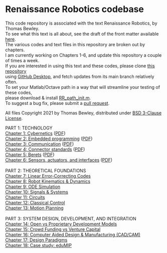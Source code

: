 # Renaissance Robotics codebase
This code repository is associated with the text Renaissance Robotics, by Thomas Bewley.<BR>
To see what this text is all about, see the draft of the front matter available <a href="https://github.com/tbewley/RR/blob/main/RR_chap00.pdf">here</a>.<BR>
The various codes and text files in this repository are broken out by chapters.<BR>
I am currently working on Chapters 1-6, and update this repository a couple of times a week.<BR>
If you are interested in using this text and these codes, please clone <a href="https://github.com/tbewley/RR">this repository</a><BR>
using <a href="https://desktop.github.com/">GitHub Desktop</a>, and fetch updates from its main branch relatively often.<BR>
To set your Matlab/Octave path in a way that will streamline your testing of these codes,<BR>
please download & install <a href="https://github.com/tbewley/RR/blob/main/RR_path_init.m">RR_path_init.m</a>.<BR>
To suggest a bug fix, please submit a <a href="https://docs.github.com/en/github/collaborating-with-issues-and-pull-requests/about-pull-requests">pull request</a>.
  
All files Copyright 2021 by Thomas Bewley, distributed under <a href="https://github.com/tbewley/RR/blob/main/LICENSE">BSD 3-Clause License</a>.

PART 1: TECHNOLOGY<BR>
<a href="https://github.com/tbewley/RR/tree/main/chap01">Chapter 1: Cybernetics</a> (<a href="https://github.com/tbewley/RR/blob/main/RR_chap01.pdf">PDF</a>)<BR>
<a href="https://github.com/tbewley/RR/tree/main/chap02">Chapter 2: Embedded programming</a> (<a href="https://github.com/tbewley/RR/blob/main/RR_chap02.pdf">PDF</a>)<BR>
<a href="https://github.com/tbewley/RR/tree/main/chap03">Chapter 3: Communication</a> (<a href="https://github.com/tbewley/RR/blob/main/RR_chap03.pdf">PDF</a>)<BR>
<a href="https://github.com/tbewley/RR/tree/main/chap04">Chapter 4: Connector standards</a> (<a href="https://github.com/tbewley/RR/blob/main/RR_chap04.pdf">PDF</a>)<BR>
<a href="https://github.com/tbewley/RR/tree/main/chap05">Chapter 5: Berets</a> (<a href="https://github.com/tbewley/RR/blob/main/RR_chap05.pdf">PDF</a>)<BR>
<a href="https://github.com/tbewley/RR/tree/main/chap06">Chapter 6: Sensors, actuators, and interfaces</a> (<a href="https://github.com/tbewley/RR/blob/main/RR_chap05.pdf">PDF</a>)<BR>
<BR>
PART 2: THEORETICAL FOUNDATIONS<BR>
<a href="https://github.com/tbewley/RR/tree/main/chap07">Chapter 7: Linear Error-Correcting Codes</a><BR>
<a href="https://github.com/tbewley/RR/tree/main/chap08">Chapter 8: Robot Kinematics & Dynamics</a><BR>
<a href="https://github.com/tbewley/RR/tree/main/chap09">Chapter 9: ODE Simulation</a><BR>
<a href="https://github.com/tbewley/RR/tree/main/chap10">Chapter 10: Signals & Systems</a><BR>
<a href="https://github.com/tbewley/RR/tree/main/chap11">Chapter 11: Circuits</a><BR>
<a href="https://github.com/tbewley/RR/tree/main/chap12">Chapter 12: Classical Control</a><BR>
<a href="https://github.com/tbewley/RR/tree/main/chap13">Chapter 13: Motion Planning</a><BR>
<BR>
PART 3: SYSTEM DESIGN, DEVELOPMENT, AND INTEGRATION<BR>
<a href="https://github.com/tbewley/RR/tree/main/chap14">Chapter 14: Open vs Proprietary Development Models</a><BR>
<a href="https://github.com/tbewley/RR/tree/main/chap15">Chapter 15: Crowd Funding vs Venture Capital</a><BR>
<a href="https://github.com/tbewley/RR/tree/main/chap16">Chapter 16: Computer Aided Design & Manufacturing (CAD/CAM)</a><BR>
<a href="https://github.com/tbewley/RR/tree/main/chap17">Chapter 17: Design Paradigms</a><BR>
<a href="https://github.com/tbewley/RR/tree/main/chap18">Chapter 18: Case study: eduMIP</a><BR>
